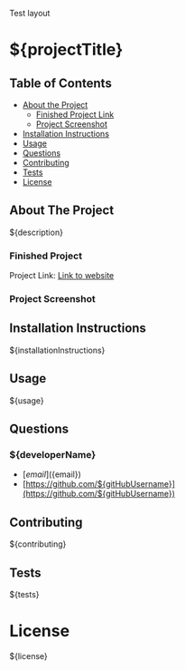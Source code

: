 Test layout

# ${projectTitle}


<!-- TABLE OF CONTENTS -->
## Table of Contents
* [About the Project](#about-the-project)
    * [Finished Project Link](#finished-project)
    * [Project Screenshot](#project-screenshot)
* [Installation Instructions](#installation-instructions)
* [Usage](#usage)
* [Questions](#questions)
* [Contributing](#contributing)
* [Tests](#tests)
* [License](#license)




<!-- ABOUT THE PROJECT -->
## About The Project

${description}



### Finished Project
Project Link: [Link to website](https://cjlaflamme1.github.io/WeatherDashboard/)


### Project Screenshot



## Installation Instructions

${installationInstructions}

## Usage

${usage}

<!-- CONTACT -->
## Questions

### ${developerName}
* [${email}](${email})
* [https://github.com/${gitHubUsername}](https://github.com/${gitHubUsername})

## Contributing

${contributing}

## Tests

${tests}

<!-- License -->
# License

${license}



